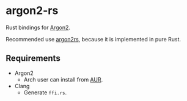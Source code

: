 argon2-rs
=========

Rust bindings for [Argon2](https://github.com/P-H-C/phc-winner-argon2).

Recommended use [argon2rs](https://github.com/bryant/argon2rs), because it is implemented in pure Rust.

Requirements
------------

+ Argon2
	* Arch user can install from [AUR](https://aur.archlinux.org/packages/argon2-git/).
+ Clang
	* Generate `ffi.rs`.
